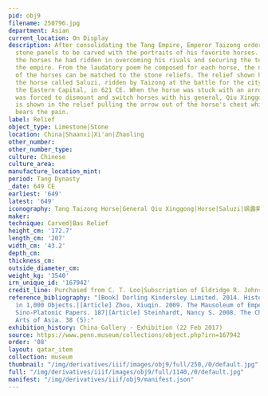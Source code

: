 ```yaml
---
pid: obj9
filename: 250796.jpg
department: Asian
current_location: On Display
description: After consolidating the Tang Empire, Emperor Taizong ordered six large
  stone panels to be carved with the portraits of his favorite horses. These were
  the horses he had ridden in overcoming his rivals and securing the territory of
  the empire. From the laudatory poem he composed for each horse, the names and attributes
  of the horses can be matched to the stone reliefs. The relief shown here depicts
  the horse called Saluzi, ridden by Taizong at the battle for the city of Luoyang,
  the Eastern Capital, in 621 CE. When the horse was stuck with an arrow, the emperor
  was forced to dismount and switch horses with his general, Qiu Xinggong. The general
  is shown in the relief pulling the arrow out of the horse's chest while it stoically
  bears the pain.
label: Relief
object_type: Limestone|Stone
location: China|Shaanxi|Xi'an|Zhaoling
other_number:
other_number_type:
culture: Chinese
culture_area:
manufacture_location_mint:
period: Tang Dynasty
_date: 649 CE
earliest: '649'
latest: '649'
iconography: Tang Taizong Horse|General Qiu Xinggong|Horse|Saluzi|飒露紫
maker:
technique: Carved|Bas Relief
height_cm: '172.7'
length_cm: '207'
width_cm: '43.2'
depth_cm:
thickness_cm:
outside_diameter_cm:
weight_kg: '3540'
irn_unique_id: '167942'
credit_line: Purchased from C. T. Loo|Subscription of Eldridge R. Johnson, 1920
reference_bibliography: "[Book] Dorling Kindersley Limited. 2014. History of the World
  in 1,000 Objects.|[Article] Zhou, Xiuqin. 2009. The Mausoleum of Emperor Tang Taizong.
  Sino-Platonic Papers. 187|[Article] Steinhardt, Nancy S. 2008. The Chinese Rotunda.
  Arts of Asia. 38 (5):"
exhibition_history: China Gallery - Exhibition (22 Feb 2017)
source: https://www.penn.museum/collections/object.php?irn=167942
order: '08'
layout: qatar_item
collection: museum
thumbnail: "/img/derivatives/iiif/images/obj9/full/250,/0/default.jpg"
full: "/img/derivatives/iiif/images/obj9/full/1140,/0/default.jpg"
manifest: "/img/derivatives/iiif/obj9/manifest.json"
---
```

